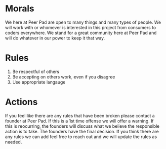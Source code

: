 # Morals

We here at Peer Pad are open to many things and many types of people. We will work with or whomever is interested in this project from consumers to coders everywhere. We stand for a great community here at Peer Pad and will do whatever in our power to keep it that way.

# Rules

1. Be respectful of others
2. Be accepting on others work, even if you disagree
3. Use appropriate langauge

# Actions

If you feel like there are any rules that have been broken please contact a founder at Peer Pad. If this is a 1st time offense we will offer a warning. If this is reocurring, the founders will discuss what we believe the responsible action is to take. The founders have the final decision. If you think there are any rules we can add feel free to reach out and we will update the rules as needed.
